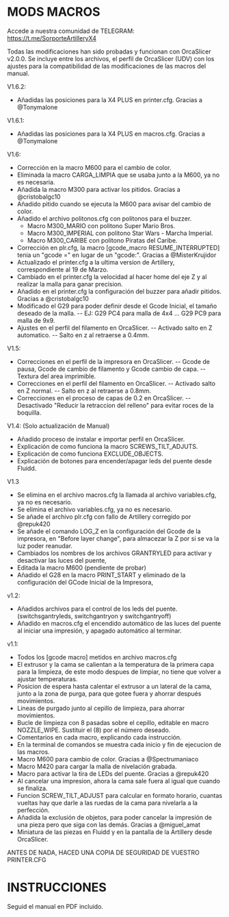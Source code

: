 # MODS MACROS

Accede a nuestra comunidad de TELEGRAM: https://t.me/SorporteArtilleryX4

Todas las modificaciones han sido probadas y funcionan con OrcaSlicer v2.0.0. Se incluye entre los archivos, el perfil de OrcaSlicer (UDV) con los ajustes para la compatibilidad de las modificaciones de las macros del manual.

V1.6.2:
- Añadidas las posiciones para la X4 PLUS en printer.cfg. Gracias a @Tonymalone

V1.6.1:
- Añadidas las posiciones para la X4 PLUS en macros.cfg. Gracias a @Tonymalone

V1.6:
- Corrección en la macro M600 para el cambio de color.
- Eliminada la macro CARGA_LIMPIA que se usaba junto a la M600, ya no es necesaria.
- Añadida la macro M300 para activar los pitidos. Gracias a @cristobalgc10 
- Añadido pitido cuando se ejecuta la M600 para avisar del cambio de color.
- Añadido el archivo politonos.cfg con politonos para el buzzer.
	- Macro M300_MARIO con politono Super Mario Bros.
	- Macro M300_IMPERIAL con politono Star Wars - Marcha Imperial.
	- Macro M300_CARIBE con politono Piratas del Caribe.
- Corrección en plr.cfg, la macro [gcode_macro RESUME_INTERRUPTED] tenia un "gcode =" en lugar de un "gcode:". Gracias a @MisterKrujidor
- Actualizado el printer.cfg a la ultima version de Artillery, correspondiente al 19 de Marzo.
- Cambiado en el printer.cfg la velocidad al hacer home del eje Z y al realizar la malla para ganar precision.
- Añadido en el printer.cfg la configuración del buzzer para añadir pitidos. Gracias a @cristobalgc10
- Modificado el G29 para poder definir desde el Gcode Inicial, el tamaño deseado de la malla. 
	-- EJ: G29 PC4 para malla de 4x4 ... G29 PC9 para malla de 9x9.
- Ajustes en el perfil del filamento en OrcaSlicer. 
	-- Activado salto en Z automatico.
	-- Salto en z al retraerse a 0.4mm.
  
V1.5:
- Correcciones en el perfil de la impresora en OrcaSlicer. 
	-- Gcode de pausa, Gcode de cambio de filamento y Gcode cambio de capa.
	-- Textura del area imprimible.
- Correcciones en el perfil del filamento en OrcaSlicer. 
	-- Activado salto en Z normal.
	-- Salto en z al retraerse a 0.8mm.
- Correcciones en el proceso de capas de 0.2 en OrcaSlicer. 
	-- Desactivado "Reducir la retraccion del relleno" para evitar roces de la boquilla.

V1.4: (Solo actualización de Manual)
- Añadido proceso de instalar e importar perfil en OrcaSlicer.
- Explicación de como funciona la macro SCREWS_TILT_ADJUTS.
- Explicación de como funciona EXCLUDE_OBJECTS.
- Explicación de botones para encender/apagar leds del puente desde Fluidd.
  
V1.3
- Se elimina en el archivo macros.cfg la llamada al archivo variables.cfg, ya no es necesario.
- Se elimina el archivo variables.cfg, ya no es necesario.
- Se añade el archivo plr.cfg con fallo de Artillery corregido por @repuk420 
- Se añade el comando LOG_Z en la configuración del Gcode de la impresora, en "Before layer change", para almacezar la Z por si se va la luz poder reanudar.
- Cambiados los nombres de los archivos GRANTRYLED para activar y desactivar las luces del puente,
- Editada la macro M600 (pendiente de probar)
- Añadido el G28 en la macro PRINT_START y eliminado de la configuración del GCode Inicial de la Impresora,
  
v1.2:
- Añadidos archivos para el control de los leds del puente. (switchsgantryleds, switchgantryon y switchgantryoff)
- Añadido en macros.cfg el encendido automático de las luces del puente al iniciar una impresión, y apagado automático al terminar.
  
v1.1:
- Todos los [gcode macro] metidos en archivo macros.cfg
- El extrusor y la cama se calientan a la temperatura de la primera capa para la limpieza, de este modo despues de limpiar, no tiene que volver a ajustar temperaturas.
- Posicion de espera hasta calentar el extrusor a un lateral de la cama, junto a la zona de purga, para que gotee fuera y ahorrar después movimientos.
- Lineas de purgado junto al cepillo de limpieza, para ahorrar movimientos.
- Bucle de limpieza con 8 pasadas sobre el cepillo, editable en macro NOZZLE_WIPE. Sustituir el (8) por el número deseado.
- Comentarios en cada macro, explicando cada instrucción.
- En la terminal de comandos se muestra cada inicio y fin de ejecucion de las macros.
- Macro M600 para cambio de color. Gracias a @Spectrumaniaco 
- Macro M420 para cargar la malla de nivelación grabada.
- Macro para activar la tira de LEDs del puente. Gracias a @repuk420 
- Al cancelar una impresion, ahora la cama sale fuera al igual que cuando se finaliza.
- Funcion SCREW_TILT_ADJUST para calcular en formato horario, cuantas vueltas hay que darle a las ruedas de la cama para nivelarla a la perfección.
- Añadida la exclusión de objetos, para poder cancelar la impresión de una pieza pero que siga con las demás. Gracias a @miguel_amat 
- Miniatura de las piezas en Fluidd y en la pantalla de la Artillery desde OrcaSlicer.

ANTES DE NADA, HACED UNA COPIA DE SEGURIDAD DE VUESTRO PRINTER.CFG

# INSTRUCCIONES
Seguid el manual en PDF incluido.
